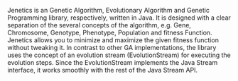 Jenetics is an Genetic Algorithm, Evolutionary Algorithm and Genetic Programming library, respectively, written in Java. It is designed with a clear separation of the several concepts of the algorithm, e.g. Gene, Chromosome, Genotype, Phenotype, Population and fitness Function. Jenetics allows you to minimize and maximize the given fitness function without tweaking it. In contrast to other GA implementations, the library uses the concept of an evolution stream (EvolutionStream) for executing the evolution steps. Since the EvolutionStream implements the Java Stream interface, it works smoothly with the rest of the Java Stream API.